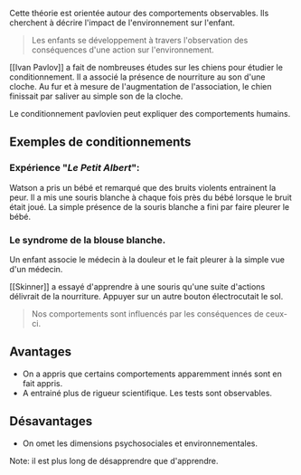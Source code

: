 Cette théorie est orientée autour des comportements observables. Ils cherchent à décrire l'impact de l'environnement sur l'enfant.
> Les enfants se développement à travers l'observation  des conséquences d'une action sur l'environnement.

[[Ivan Pavlov]] a fait de nombreuses études sur les chiens pour étudier le conditionnement.
Il a associé la présence de nourriture au son d'une cloche. Au fur et à mesure de l'augmentation de l'association, le chien finissait par saliver au simple son de la cloche.

Le conditionnement pavlovien peut expliquer des comportements humains.

## Exemples de conditionnements
### Expérience "*Le Petit Albert*":
Watson a pris un bébé et remarqué que des bruits violents entrainent la peur.
Il a mis une souris blanche à chaque fois près du bébé lorsque le bruit était joué.
La simple présence de la souris blanche a fini par faire pleurer le bébé.

### Le syndrome de la blouse blanche.
Un enfant associe le médecin à la douleur et le fait pleurer à la simple vue d'un médecin.


[[Skinner]] a essayé d'apprendre à une souris qu'une suite d'actions délivrait de la nourriture. Appuyer sur un autre bouton électrocutait le sol.
> Nos comportements sont influencés par les conséquences de ceux-ci.


## Avantages
- On a appris que certains comportements apparemment innés sont en fait appris. 
- A entrainé plus de rigueur scientifique. Les tests sont observables.

## Désavantages
- On omet les dimensions psychosociales et environnementales.

Note: il est plus long de désapprendre que d'apprendre.




